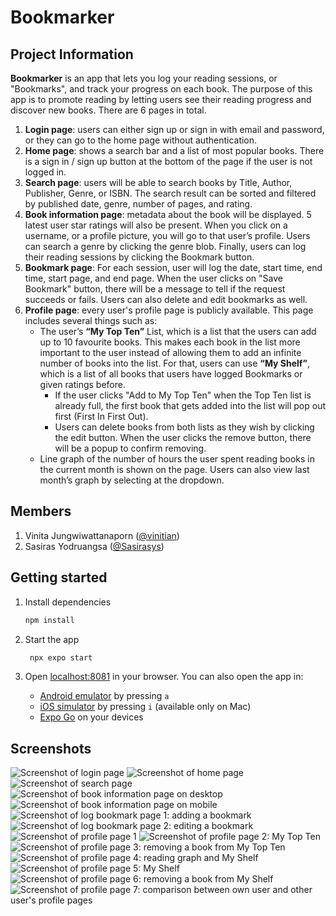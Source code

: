 # Bookmarker

## Project Information
**Bookmarker** is an app that lets you log your reading sessions, or "Bookmarks", and track your progress on each book. The purpose of this app is to promote reading by letting users see their reading progress and discover new books. There are 6 pages in total.
1. **Login page**: users can either sign up or sign in with email and password, or they can go to the home page without authentication.
2. **Home page**: shows a search bar and a list of most popular books. There is a sign in / sign up button at the bottom of the page if the user is not logged in.
3. **Search page**: users will be able to search books by Title, Author, Publisher, Genre, or ISBN. The search result can be sorted and filtered by published date, genre, number of pages, and rating. 
4. **Book information page**: metadata about the book will be displayed. 5 latest user star ratings will also be present. When you click on a username, or a profile picture, you will go to that user’s profile. Users can search a genre by clicking the genre blob. Finally, users can log their reading sessions by clicking the Bookmark button.
5. **Bookmark page**: For each session, user will log the date, start time, end time, start page, and end page. When the user clicks on "Save Bookmark" button, there will be a message to tell if the request succeeds or fails. Users can also delete and edit bookmarks as well.
6. **Profile page**: every user's profile page is publicly available. This page includes several things such as:
   - The user’s **“My Top Ten”** List, which is a list that the users can add up to 10 favourite books. This makes each book in the list more important to the user instead of allowing them to add an infinite number of books into the list. For that, users can use **“My Shelf”**, which is a list of all books that users have logged Bookmarks or given ratings before.
     - If the user clicks "Add to My Top Ten" when the Top Ten list is already full, the first book that gets added into the list will pop out first (First In First Out).
     - Users can delete books from both lists as they wish by clicking the edit button. When the user clicks the remove button, there will be a popup to confirm removing.
   - Line graph of the number of hours the user spent reading books in the current month is shown on the page. Users can also view last month’s graph by selecting at the dropdown.


## Members
1. Vinita Jungwiwattanaporn ([@vinitian](https://github.com/vinitian))
2. Sasiras Yodruangsa ([@Sasirasys](https://github.com/Sasirasys))


## Getting started

1. Install dependencies

   ```bash
   npm install
   ```

2. Start the app

   ```bash
    npx expo start
   ```

3. Open [localhost:8081](http://localhost:8081) in your browser. You can also open the app in:
   - [Android emulator](https://docs.expo.dev/workflow/android-studio-emulator/) by pressing `a`
   - [iOS simulator](https://docs.expo.dev/workflow/ios-simulator/) by pressing `i` (available only on Mac)
   - [Expo Go](https://expo.dev/go) on your devices


## Screenshots
![Screenshot of login page](public/screenshots/login-page.png)
![Screenshot of home page](public/screenshots/home-page.png)
![Screenshot of search page](public/screenshots/search-page.png)
![Screenshot of book information page on desktop](public/screenshots/book-information-page-1.png)
![Screenshot of book information page on mobile](public/screenshots/book-information-page-2.png)
![Screenshot of log bookmark page 1: adding a bookmark](public/screenshots/log-bookmark-page-1.png)
![Screenshot of log bookmark page 2: editing a bookmark](public/screenshots/log-bookmark-page-2.png)
![Screenshot of profile page 1](public/screenshots/profile-page-1.png)
![Screenshot of profile page 2: My Top Ten](public/screenshots/profile-page-2.png)
![Screenshot of profile page 3: removing a book from My Top Ten](public/screenshots/profile-page-3.png)
![Screenshot of profile page 4: reading graph and My Shelf](public/screenshots/profile-page-4.png)
![Screenshot of profile page 5: My Shelf](public/screenshots/profile-page-5.png)
![Screenshot of profile page 6: removing a book from My Shelf](public/screenshots/profile-page-6.png)
![Screenshot of profile page 7: comparison between own user and other user's profile pages](public/screenshots/profile-page-7.png)